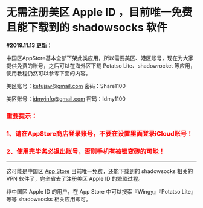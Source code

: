 

# 无需注册美区 Apple ID ，目前唯一免费且能下载到的 shadowsocks 软件



**#2019.11.13 更新**：

中国区AppStore基本全部下架此类应用，所以需要美区、港区账号，现在为大家提供免费的账号，之后可以在海外区下载 Potatso Lite、shadowrocket 等应用，使用教程仍然可以参考下面的内容。

美区账号：kefujsw@gmail.com 密码：Share1100

美区账号：idmyinfo@gmail.com 密码：Idmy1100

### <font color="red">重要提示：</font>

### <font color="red">1、请在AppStore商店登录账号，不要在设置里面登录iCloud账号！</font>

### <font color="red">2、使用完毕务必退出账号，否则手机有被锁变砖的可能！</font>

------

这可能是中国区 [App Store](http://gooogle.how/tag/app-store) 目前唯一免费，还能下载到的 shadowsocks 相关的 VPN 软件了，完全省去了注册美区 Apple ID 的繁琐过程。

非中国区 Apple ID 的用户，在 App Store 中可以搜索『Wingy』『Potatso Lite』等等 shadowsocks 相关应用即可。